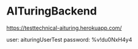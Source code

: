 # AITuringBackend
https://testtechnical-aituring.herokuapp.com/

user: aituringUserTest
password: %v!du0NxH4y4
